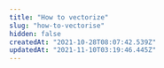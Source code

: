 ```yaml
---
title: "How to vectorize"
slug: "how-to-vectorise"
hidden: false
createdAt: "2021-10-28T08:07:42.539Z"
updatedAt: "2021-11-10T03:19:46.445Z"
---
```

